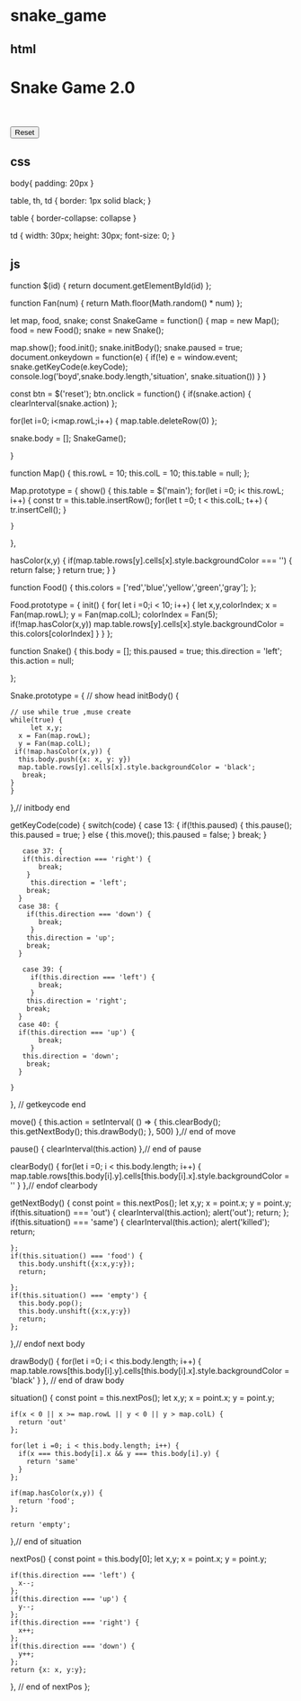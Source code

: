 # snake_game 

## html
<body onload='SnakeGame()'>
  <h1>Snake Game 2.0</h1>
<table id='main'></table>
  <br>
  <button id='reset'>Reset</button>
</body>


## css
body{
  padding: 20px
}

table, th, td {
  border: 1px solid black;
}

table {
  border-collapse: collapse 
}

td {
  width: 30px;
  height: 30px;
  font-size: 0;
}


## js
function $(id) {
  return document.getElementById(id)
};

function Fan(num) {
  return Math.floor(Math.random() * num)
};

let map, food, snake;
const SnakeGame = function() {
  map = new Map();
  food = new Food();
  snake = new Snake();
   
  map.show();
  food.init();
  snake.initBody();
  snake.paused = true;
  document.onkeydown = function(e) {
    if(!e) e = window.event;
    snake.getKeyCode(e.keyCode);
    console.log('boyd',snake.body.length,'situation', snake.situation())
  }
}

const btn = $('reset');
btn.onclick = function() {
  if(snake.action) {
    clearInterval(snake.action)
  };
  
  for(let i=0; i<map.rowL;i++) {
    map.table.deleteRow(0)
  };
  
  snake.body = [];
  SnakeGame();
  
}

function Map() {
  this.rowL = 10;
  this.colL = 10;
  this.table = null;
};


Map.prototype = {
  show() {
    this.table = $('main');
    for(let i =0; i< this.rowL; i++) {
      const tr = this.table.insertRow();
      for(let t =0; t < this.colL; t++) {
        tr.insertCell();
      }
      
    }
  },
  
  hasColor(x,y) {
    if(map.table.rows[y].cells[x].style.backgroundColor === '') {
      return false;
    }
    return true;
  }
}

function Food() {
  this.colors = ['red','blue','yellow','green','gray'];
};

Food.prototype = {
  init() {
    for( let i =0;i < 10; i++) {
      let x,y,colorIndex;
      x = Fan(map.rowL);
      y = Fan(map.colL);
      colorIndex = Fan(5);
      if(!map.hasColor(x,y))
      map.table.rows[y].cells[x].style.backgroundColor = this.colors[colorIndex]
    }
  }
};

function Snake() {
  this.body = [];
  this.paused = true;
  this.direction = 'left';
  this.action = null;
  
};

Snake.prototype = {
  // show head
  initBody() {
    
    // use while true ,muse create
    while(true) {
         let x,y;
      x = Fan(map.rowL);
      y = Fan(map.colL);
     if(!map.hasColor(x,y)) {
      this.body.push({x: x, y: y})
      map.table.rows[y].cells[x].style.backgroundColor = 'black';
       break;
    }
    }

  },// initbody end
  
  getKeyCode(code) {
    switch(code) {
      case 13: {
        if(!this.paused) {
          this.pause();
          this.paused = true;
        } else {
          this.move();
          this.paused = false;
        }
        break;
      }
        
       case 37: {
       if(this.direction === 'right') {
           break;
        }
         this.direction = 'left';
        break;
      }
      case 38: {
        if(this.direction === 'down') {
           break;
         }
        this.direction = 'up';
        break;
      }
        
       case 39: {
         if(this.direction === 'left') {
           break;
         }         
        this.direction = 'right';   
        break;
      }
      case 40: {
      if(this.direction === 'up') {
           break;
         }       
       this.direction = 'down';
        break;
      }
       
    }
  }, // getkeycode end
  
  move() {
    this.action = setInterval( () => {
      this.clearBody();
      this.getNextBody();
      this.drawBody();
    }, 500)
  },// end of move
  
  pause() {
    clearInterval(this.action)
  },// end of pause
  
  clearBody() {
    for(let i =0; i < this.body.length; i++) {
      map.table.rows[this.body[i].y].cells[this.body[i].x].style.backgroundColor = ''
    }
  },// endof clearbody
  
  getNextBody() {
    const point = this.nextPos();
    let x,y;
    x = point.x;
    y = point.y;
    if(this.situation() === 'out') {
        clearInterval(this.action);
      alert('out');
      return;
    };
    if(this.situation() === 'same') {
      clearInterval(this.action);
      alert('killed'); 
      return;
      
    };
    if(this.situation() === 'food') {
      this.body.unshift({x:x,y:y});
      return;
      
    };
    if(this.situation() === 'empty') {
      this.body.pop();
      this.body.unshift({x:x,y:y})
      return;
    };      
    
  },// endof next body
  
  drawBody() {
  for(let i =0; i < this.body.length; i++) {
      map.table.rows[this.body[i].y].cells[this.body[i].x].style.backgroundColor = 'black'
    }
  }, // end of draw body
  
  situation() {
    const point = this.nextPos();
    let x,y;
    x = point.x;
    y = point.y;
    
    if(x < 0 || x >= map.rowL || y < 0 || y > map.colL) {
      return 'out'
    };
    
    for(let i =0; i < this.body.length; i++) {
      if(x === this.body[i].x && y === this.body[i].y) {
        return 'same'
      }
    };
    
    if(map.hasColor(x,y)) {
      return 'food';
    };
    
    return 'empty';
    
    
    
    
    
  },// end of situation
  
  nextPos() {
    const point = this.body[0];
    let x,y;
    x = point.x;
    y = point.y;
    
    if(this.direction === 'left') {
      x--;
    };
    if(this.direction === 'up') {
      y--;
    };
    if(this.direction === 'right') {
      x++;
    };
    if(this.direction === 'down') {
      y++;
    }; 
    return {x: x, y:y};
  }, // end of nextPos 
};








